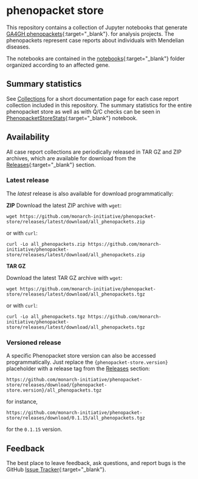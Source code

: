 # phenopacket store


This repository contains a collection of Jupyter notebooks that generate
[GA4GH phenopackets](https://pubmed.ncbi.nlm.nih.gov/35705716){:target="_blank"}.
for analysis projects. 
The phenopackets represent case reports about individuals with Mendelian diseases.

The notebooks are contained in the 
[notebooks](https://github.com/monarch-initiative/phenopacket-store/tree/main/notebooks){:target="_blank"} 
folder organized according to an affected gene.

## Summary statistics

See [Collections](collections.md) for a short documentation page for each case report collection included in this repository.
The summary statistics for the entire phenopacket store as well as with Q/C checks can be seen in 
[PhenopacketStoreStats](https://github.com/monarch-initiative/phenopacket-store/tree/main/PhenopacketStoreStats.ipynb){:target="_blank"} 
notebook.

## Availability

All case report collections are periodically released in TAR GZ and ZIP archives, 
which are available for download from the [Releases](https://github.com/monarch-initiative/phenopacket-store/releases){:target="_blank"} section.

### Latest release

The *latest* release is also available for download programmatically:

**ZIP**
Download the latest ZIP archive with `wget`:
```shell
wget https://github.com/monarch-initiative/phenopacket-store/releases/latest/download/all_phenopackets.zip
```

or with `curl`:
```shell
curl -Lo all_phenopackets.zip https://github.com/monarch-initiative/phenopacket-store/releases/latest/download/all_phenopackets.zip
```

**TAR GZ**

Download the latest TAR GZ archive with `wget`:
```shell
wget https://github.com/monarch-initiative/phenopacket-store/releases/latest/download/all_phenopackets.tgz
```

or with `curl`:
```shell
curl -Lo all_phenopackets.tgz https://github.com/monarch-initiative/phenopacket-store/releases/latest/download/all_phenopackets.tgz
```

### Versioned release

A specific Phenopacket store version can also be accessed programmatically. Just replace the `{phenopacket-store.version}` placeholder 
with a release tag from the [Releases](https://github.com/monarch-initiative/phenopacket-store/releases) section:

```
https://github.com/monarch-initiative/phenopacket-store/releases/download/{phenopacket-store.version}/all_phenopackets.tgz
```

for instance,
```
https://github.com/monarch-initiative/phenopacket-store/releases/download/0.1.15/all_phenopackets.tgz
```
for the `0.1.15` version.

## Feedback

The best place to leave feedback, ask questions, and report bugs is the GitHub [Issue Tracker](https://github.com/monarch-initiative/phenopacket-store/issues){:target="_blank"}.
